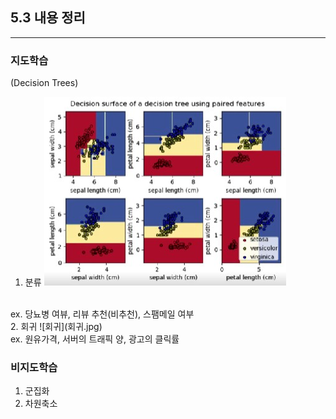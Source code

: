 ## 5.3 내용 정리
---
### 지도학습
(Decision Trees)
1. 분류
![분류](분류.jpg)
<br>
ex. 당뇨병 여뷰, 리뷰 추천(비추천), 스팸메일 여부

<br>
2. 회귀
![회귀](회귀.jpg)
<br>
ex. 원유가격, 서버의 트래픽 양, 광고의 클릭률


<br>

### 비지도학습
1. 군집화
2. 차원축소
